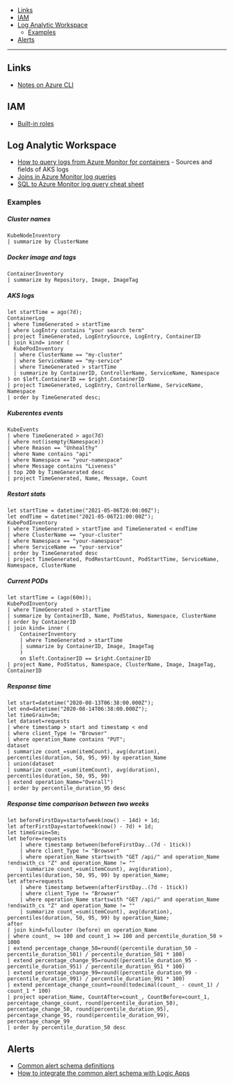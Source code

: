 - [Links](#links)
- [IAM](#iam)
- [Log Analytic Workspace](#log-analytic-workspace)
  * [Examples](#examples)
- [Alerts](#alerts)
____

## Links

- [Notes on Azure CLI](./azure-cli.md)

## IAM

- [Built-in
  roles](https://docs.microsoft.com/en-us/azure/role-based-access-control/built-in-roles)

## Log Analytic Workspace

- [How to query logs from Azure Monitor for containers](https://docs.microsoft.com/en-us/azure/azure-monitor/insights/container-insights-log-search) - Sources and fields of AKS logs
- [Joins in Azure Monitor log queries](https://docs.microsoft.com/en-us/azure/azure-monitor/log-query/joins)
- [SQL to Azure Monitor log query cheat sheet](https://docs.microsoft.com/en-us/azure/azure-monitor/log-query/sql-cheatsheet)

### Examples

##### Cluster names

```kusto
KubeNodeInventory
| summarize by ClusterName
```

##### Docker image and tags

```kusto
ContainerInventory
| summarize by Repository, Image, ImageTag
```

##### AKS logs

```kusto
let startTime = ago(7d);
ContainerLog
| where TimeGenerated > startTime
| where LogEntry contains "your search term"
| project TimeGenerated, LogEntrySource, LogEntry, ContainerID
| join kind= inner (
  KubePodInventory
  | where ClusterName == "my-cluster"
  | where ServiceName == "my-service"
  | where TimeGenerated > startTime
  | summarize by ContainerID, ControllerName, ServiceName, Namespace
) on $left.ContainerID == $right.ContainerID
| project TimeGenerated, LogEntry, ControllerName, ServiceName, Namespace
| order by TimeGenerated desc;
```

##### Kuberentes events

```kusto
KubeEvents
| where TimeGenerated > ago(7d)
| where not(isempty(Namespace))
| where Reason == "Unhealthy"
| where Name contains "api"
| where Namespace == "your-namespace"
| where Message contains "Liveness"
| top 200 by TimeGenerated desc
| project TimeGenerated, Name, Message, Count
```

##### Restart stats

```kusto
let startTime = datetime("2021-05-06T20:00:00Z");
let endTime = datetime("2021-05-06T21:00:00Z");
KubePodInventory
| where TimeGenerated > startTime and TimeGenerated < endTime
| where ClusterName == "your-cluster"
| where Namespace == "your-namespace"
| where ServiceName == "your-service"
| order by TimeGenerated desc
| project TimeGenerated, PodRestartCount, PodStartTime, ServiceName, Namespace, ClusterName
```

##### Current PODs

```kusto
let startTime = (ago(60m));
KubePodInventory
| where TimeGenerated > startTime
| summarize by ContainerID, Name, PodStatus, Namespace, ClusterName
| order by ContainerID
| join kind= inner (
    ContainerInventory
    | where TimeGenerated > startTime
    | summarize by ContainerID, Image, ImageTag
    )
    on $left.ContainerID == $right.ContainerID
| project Name, PodStatus, Namespace, ClusterName, Image, ImageTag, ContainerID
```

##### Response time

```kusto
let start=datetime("2020-08-13T06:38:00.000Z");
let end=datetime("2020-08-14T06:38:00.000Z");
let timeGrain=5m;
let dataset=requests
| where timestamp > start and timestamp < end
| where client_Type != "Browser"
| where operation_Name contains "PUT";
dataset
| summarize count_=sum(itemCount), avg(duration), percentiles(duration, 50, 95, 99) by operation_Name
| union(dataset
| summarize count_=sum(itemCount), avg(duration), percentiles(duration, 50, 95, 99)
| extend operation_Name="Overall")
| order by percentile_duration_95 desc
```

##### Response time comparison between two weeks

```kusto
let beforeFirstDay=startofweek(now() - 14d) + 1d;
let afterFirstDay=startofweek(now() - 7d) + 1d;
let timeGrain=5m;
let before=requests
    | where timestamp between(beforeFirstDay..(7d - 1tick))
    | where client_Type != "Browser"
    | where operation_Name startswith "GET /api/" and operation_Name !endswith_cs "Z" and operation_Name != ""
    | summarize count_=sum(itemCount), avg(duration), percentiles(duration, 50, 95, 99) by operation_Name;
let after=requests
    | where timestamp between(afterFirstDay..(7d - 1tick))
    | where client_Type != "Browser"
    | where operation_Name startswith "GET /api/" and operation_Name !endswith_cs "Z" and operation_Name != ""
    | summarize count_=sum(itemCount), avg(duration), percentiles(duration, 50, 95, 99) by operation_Name;
after
| join kind=fullouter (before) on operation_Name
| where count_ >= 100 and count_1 >= 100 and percentile_duration_50 > 1000
| extend percentage_change_50=round((percentile_duration_50 - percentile_duration_501) / percentile_duration_501 * 100)
| extend percentage_change_95=round((percentile_duration_95 - percentile_duration_951) / percentile_duration_951 * 100)
| extend percentage_change_99=round((percentile_duration_99 - percentile_duration_991) / percentile_duration_991 * 100)
| extend percentage_change_count=round(todecimal(count_ - count_1) / count_1 * 100)
| project operation_Name, CountAfter=count_, CountBefore=count_1, percentage_change_count, round(percentile_duration_50), percentage_change_50, round(percentile_duration_95), percentage_change_95, round(percentile_duration_99), percentage_change_99
| order by percentile_duration_50 desc
```

## Alerts

- [Common alert schema definitions](https://docs.microsoft.com/en-us/azure/azure-monitor/platform/alerts-common-schema-definitions)
- [How to integrate the common alert schema with Logic Apps](https://docs.microsoft.com/en-us/azure/azure-monitor/platform/alerts-common-schema-integrations)
